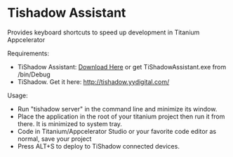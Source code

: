 # Tishadow Assistant

Provides keyboard shortcuts to speed up development in Titanium Appcelerator 

Requirements:
* TiShadow Assistant: <a href="https://github.com/SCJLabs/TishadowAssistant/blob/master/TiShadowAssistant/bin/Debug/TiShadowAssistant.exe?raw=true"> Download Here</a> or get TiShadowAssistant.exe from /bin/Debug
* TiShadow. Get it here: http://tishadow.yydigital.com/


Usage:
* Run "tishadow server" in the command line and minimize its window.
* Place the application in the root of your titanium project then run it from there. It is minimized to system tray.
* Code in Titanium/Appcelerator Studio or your favorite code editor as normal, save your project
* Press ALT+S to deploy to TiShadow connected devices.
